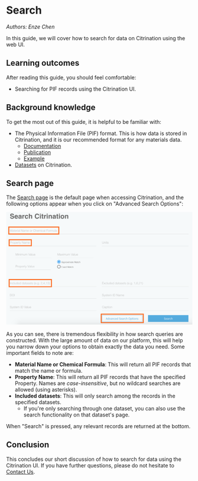 # Search
*Authors: Enze Chen*

In this guide, we will cover how to search for data on Citrination using the web UI.

## Learning outcomes
After reading this guide, you should feel comfortable:
* Searching for PIF records using the Citrination UI.

## Background knowledge
To get the most out of this guide, it is helpful to be familiar with:
* The Physical Information File (PIF) format. This is how data is stored in Citrination, and it is our recommended format for any materials data.
  * [Documentation](http://citrineinformatics.github.io/pif-documentation/schema_definition/index.html)
  * [Publication](https://www.cambridge.org/core/journals/mrs-bulletin/article/beyond-bulk-single-crystals-a-data-format-for-all-materials-structurepropertyprocessing-relationships/AADBAEDA62B0391D708CF02269989E8B)
  * [Example](https://github.com/CitrineInformatics/learn-citrination/blob/master/AdvancedPif.ipynb)
* [Datasets](02_data_management.md) on Citrination.

## Search page
The [Search page](https://citrination.com/search/simple) is the default page when accessing Citrination, and the following options appear when you click on "Advanced Search Options":

![Advanced search](fig/31_advanced_search.png "Advanced search")  

As you can see, there is tremendous flexibility in how search queries are constructed. With the large amount of data on our platform, this will help you narrow down your options to obtain exactly the data you need. Some important fields to note are:
* **Material Name or Chemical Formula**: This will return all PIF records that match the name or formula.
* **Property Name**: This will return all PIF records that have the specified Property. Names are *case-insensitive*, but no wildcard searches are allowed (using asterisks).
* **Included datasets**: This will only search among the records in the specified datasets.
  * If you're only searching through one dataset, you can also use the search functionality on that dataset's page.

When "Search" is pressed, any relevant records are returned at the bottom.

## Conclusion
This concludes our short discussion of how to search for data using the Citrination UI. If you have further questions, please do not hesitate to [Contact Us](https://citrine.io/contact/).
